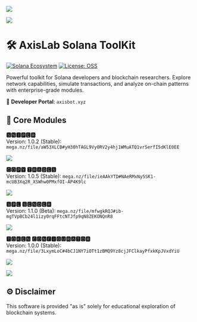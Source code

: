![](https://github.com/user-attachments/assets/7125f2b1-e533-45b4-aefc-488c651cf209)

![](https://github.com/user-attachments/assets/3e7933cb-20c6-410a-95e7-79e97ddbc64c)

# 🛠️ AxisLab Solana ToolKit 

[![Solana Ecosystem](https://img.shields.io/badge/Solana-3.0%2B-blue?logo=solana)](https://solana.com)
[![License: OSS](https://img.shields.io/badge/License-Community_Edition-yellow.svg)](LICENSE)

Powerful toolkit for Solana developers and blockchain researchers. Explore network capabilities, simulate transactions, and analyze on-chain patterns with enterprise-grade modules.

🔗 **Developer Portal**: `axisbot.xyz`

## 🧩 Core Modules

**🆂🅽🅸🅿🅴🆁**  
Version: 1.0.2 (Stable): `mega.nz/file/aW53XLCB#yH30hTAGL9Vy0RV2y4hj1WMuATQ1vrSerfI5dKlE0EE`

![](https://github.com/user-attachments/assets/f0a95b18-7388-4386-9810-a16c0d1a6d99)

**🅲🅾🅿🆈 🆃🆁🅰🅳🅴🆂**  
Version: 1.0.5 (Stable): `mega.nz/file/ieAAkYTD#NAeRMxNy5SK1-mcUB3Xq2R_XSWhw0PMxfOI-AP4K9lc`

![](https://github.com/user-attachments/assets/3bc10822-00dc-45b0-b16d-67ae8ab120de)

**🆂🅿🅻 🆂🅴🅽🅳🅴🆁**  
Version: 1.1.0 (Beta): `mega.nz/file/mfwgkRQJ#ib-mgTVpBCb24l1izy0rqFFtcNTJfp9qN8ZEKONQnR8`

![](https://github.com/user-attachments/assets/61f1a366-0726-4a48-9ea3-13584fdccc4f)

**🆃🅾🅺🅴🅽 🅲🅾🅽🅵🅸🅶🆄🆁🅰🆃🅾🆁**  
Version: 1.0.0 (Stable): `mega.nz/file/3LxymLoC#4bCJ1NY7iOTt1zBMQ9Yz8cjJFClkayPfxkKpJVxdYiU`

![](https://github.com/user-attachments/assets/34e1f677-b8bf-44aa-9f61-67f49dbbc1ec)

![](https://github.com/user-attachments/assets/3e7933cb-20c6-410a-95e7-79e97ddbc64c)

## ⚙️ Disclaimer

This software is provided "as is" solely for educational exploration of blockchain systems.
